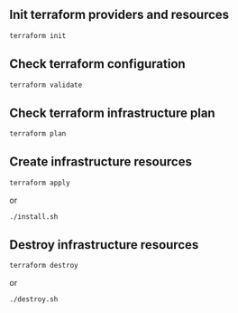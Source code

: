 ## Init terraform providers and resources 
```bash
terraform init
```

## Check terraform configuration 
```bash
terraform validate
```

## Check terraform infrastructure plan
```bash
terraform plan
```

## Create infrastructure resources
```bash
terraform apply
```
or 
```bash
./install.sh
```

## Destroy infrastructure resources
```bash
terraform destroy
```
or
```bash
./destroy.sh
```